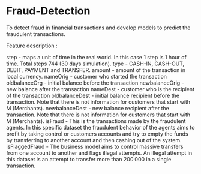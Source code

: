 # Fraud-Detection
To detect fraud in financial transactions and develop models to predict the fraudulent transactions.

Feature description :

step - maps a unit of time in the real world. In this case 1 step is 1 hour of time. Total steps 744 (30 days simulation).
type - CASH-IN, CASH-OUT, DEBIT, PAYMENT and TRANSFER.
amount - amount of the transaction in local currency.
nameOrig - customer who started the transaction
oldbalanceOrg - initial balance before the transaction
newbalanceOrig - new balance after the transaction
nameDest - customer who is the recipient of the transaction
oldbalanceDest - initial balance recipient before the transaction. Note that there is not information for customers
that start with M (Merchants).
newbalanceDest - new balance recipient after the transaction. Note that there is not information for customers that
start with M (Merchants).
isFraud - This is the transactions made by the fraudulent agents. In this specific dataset the fraudulent behavior
of the agents aims to profit by taking control or customers accounts and try to empty the funds by transferring
to another account and then cashing out of the system.
isFlaggedFraud - The business model aims to control massive transfers from one account to another and flags
illegal attempts. An illegal attempt in this dataset is an attempt to transfer more than 200.000 in a single
transaction.
